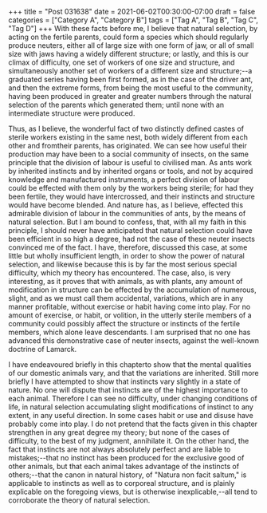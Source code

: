 +++
title = "Post 031638"
date = 2021-06-02T00:30:00-07:00
draft = false
categories = ["Category A", "Category B"]
tags = ["Tag A", "Tag B", "Tag C", "Tag D"]
+++
With these facts before me, I believe that natural selection, by acting on the fertile parents, could form a species which should regularly produce neuters, either all of large size with one form of jaw, or all of small size with jaws having a widely different structure; or lastly, and this is our climax of difficulty, one set of workers of one size and structure, and simultaneously another set of workers of a different size and structure;--a graduated series having been first formed, as in the case of the driver ant, and then the extreme forms, from being the most useful to the community, having been produced in greater and greater numbers through the natural selection of the parents which generated them; until none with an intermediate structure were produced.

Thus, as I believe, the wonderful fact of two distinctly defined castes of sterile workers existing in the same nest, both widely different from each other and fromtheir parents, has originated. We can see how useful their production may have been to a social community of insects, on the same principle that the division of labour is useful to civilised man. As ants work by inherited instincts and by inherited organs or tools, and not by acquired knowledge and manufactured instruments, a perfect division of labour could be effected with them only by the workers being sterile; for had they been fertile, they would have intercrossed, and their instincts and structure would have become blended. And nature has, as I believe, effected this admirable division of labour in the communities of ants, by the means of natural selection. But I am bound to confess, that, with all my faith in this principle, I should never have anticipated that natural selection could have been efficient in so high a degree, had not the case of these neuter insects convinced me of the fact. I have, therefore, discussed this case, at some little but wholly insufficient length, in order to show the power of natural selection, and likewise because this is by far the most serious special difficulty, which my theory has encountered. The case, also, is very interesting, as it proves that with animals, as with plants, any amount of modification in structure can be effected by the accumulation of numerous, slight, and as we must call them accidental, variations, which are in any manner profitable, without exercise or habit having come into play. For no amount of exercise, or habit, or volition, in the utterly sterile members of a community could possibly affect the structure or instincts of the fertile members, which alone leave descendants. I am surprised that no one has advanced this demonstrative case of neuter insects, against the well-known doctrine of Lamarck.

I have endeavoured briefly in this chapterto show that the mental qualities of our domestic animals vary, and that the variations are inherited. Still more briefly I have attempted to show that instincts vary slightly in a state of nature. No one will dispute that instincts are of the highest importance to each animal. Therefore I can see no difficulty, under changing conditions of life, in natural selection accumulating slight modifications of instinct to any extent, in any useful direction. In some cases habit or use and disuse have probably come into play. I do not pretend that the facts given in this chapter strengthen in any great degree my theory; but none of the cases of difficulty, to the best of my judgment, annihilate it. On the other hand, the fact that instincts are not always absolutely perfect and are liable to mistakes;--that no instinct has been produced for the exclusive good of other animals, but that each animal takes advantage of the instincts of others;--that the canon in natural history, of "Natura non facit saltum," is applicable to instincts as well as to corporeal structure, and is plainly explicable on the foregoing views, but is otherwise inexplicable,--all tend to corroborate the theory of natural selection.
